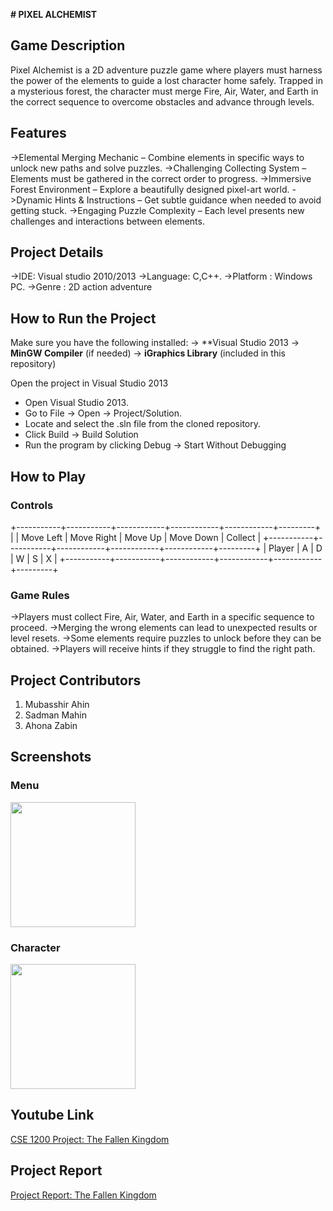 **# PIXEL ALCHEMIST**

## Game Description

Pixel Alchemist is a 2D adventure puzzle game where players must harness the power of the elements to guide a lost character home safely. Trapped in a mysterious forest, the character must merge Fire, Air, Water, and Earth in the correct sequence to overcome obstacles and advance through levels.

## Features
->Elemental Merging Mechanic – Combine elements in specific ways to unlock new paths and solve puzzles.
->Challenging Collecting System – Elements must be gathered in the correct order to progress.
->Immersive Forest Environment – Explore a beautifully designed pixel-art world.
->Dynamic Hints & Instructions – Get subtle guidance when needed to avoid getting stuck.
->Engaging Puzzle Complexity – Each level presents new challenges and interactions between elements.


## Project Details
->IDE: Visual studio 2010/2013
->Language: C,C++.
->Platform : Windows PC.
->Genre : 2D action adventure


## How to Run the Project
Make sure you have the following installed:
-> **Visual Studio 2013
-> **MinGW Compiler** (if needed)
-> **iGraphics Library** (included in this repository)


Open the project in Visual Studio 2013
- Open Visual Studio 2013.
- Go to File → Open → Project/Solution.
- Locate and select the .sln file from the cloned repository.
- Click Build → Build Solution
- Run the program by clicking Debug → Start Without Debugging


## How to Play

### **Controls**
+-----------+-----------+------------+------------+------------+---------+
|           | Move Left | Move Right |  Move Up   |  Move Down | Collect |
+-----------+-----------+------------+------------+------------+---------+
|  Player   |     A     |      D     |      W     |      S     |    X    |
+-----------+-----------+------------+------------+------------+---------+



### **Game Rules**
->Players must collect Fire, Air, Water, and Earth in a specific sequence to proceed.
->Merging the wrong elements can lead to unexpected results or level resets.
->Some elements require puzzles to unlock before they can be obtained.
->Players will receive hints if they struggle to find the right path.


## Project Contributors
1. Mubasshir Ahin
2. Sadman Mahin
3. Ahona Zabin


## Screenshots

### **Menu**
<img src="https://github.com/user-attachments/assets/812b978b-b4f9-4cc2-8116-067f85e943bd" width="200" height="200">

### **Character**
<img src="https://github.com/user-attachments/assets/5c8a5fbb-6ebf-48cd-bff0-8235e79d9773" width="200" height="200">

## Youtube Link
[CSE 1200 Project: The Fallen Kingdom](https://www.youtube.com/)

## Project Report
[Project Report: The Fallen Kingdom](https://drive.google.com/drive/u/1/my-drive)
